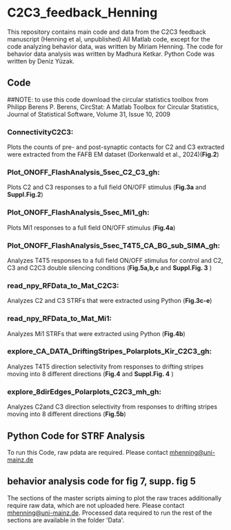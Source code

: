 # C2C3_feedback_Henning
This repository contains main code and data from the C2C3 feedback manuscript (Henning et al, unpublished)
All Matlab code, except for the code analyzing behavior data, was written by Miriam Henning. The code for behavior data analysis was written by Madhura Ketkar.
Python Code was written by Deniz Yüzak.


## Code 

##NOTE: to use this code download the circular statistics toolbox from Philipp Berens 
P. Berens, CircStat: A Matlab Toolbox for Circular Statistics, Journal of Statistical Software, Volume 31, Issue 10, 2009 

### ConnectivityC2C3:
Plots the counts of pre- and post-synaptic contacts for C2 and C3 extracted were extracted from the FAFB EM dataset (Dorkenwald et al., 2024)(**Fig.2**) 

### Plot_ONOFF_FlashAnalysis_5sec_C2_C3_gh:
Plots C2 and C3 responses to a full field ON/OFF stimulus (**Fig.3a** and **Suppl.Fig.2**)

### Plot_ONOFF_FlashAnalysis_5sec_Mi1_gh:
Plots Mi1 responses to a full field ON/OFF stimulus (**Fig.4a**)

### Plot_ONOFF_FlashAnalysis_5sec_T4T5_CA_BG_sub_SIMA_gh:
Analyzes T4T5 responses to a full field ON/OFF stimulus for control and C2, C3 and C2C3 double silencing conditions  (**Fig.5a,b,c** and **Suppl.Fig. 3** )

### read_npy_RFData_to_Mat_C2C3:
Analyzes C2 and C3 STRFs that were extracted using Python (**Fig.3c-e**)

### read_npy_RFData_to_Mat_Mi1:
Analyzes Mi1 STRFs that were extracted using Python (**Fig.4b**)

### explore_CA_DATA_DriftingStripes_Polarplots_Kir_C2C3_gh:
Analyzes T4T5 direction selectivity from responses to drifting stripes moving into 8 different directions (**Fig.4** and **Suppl.Fig. 4** )

### explore_8dirEdges_Polarplots_C2C3_mh_gh:
Analyzes C2and C3 direction selectivity from responses to drifting stripes moving into 8 different directions (**Fig.5b**)



## Python Code for STRF Analysis 
To run this Code, raw pdata are required. Please contact mhenning@uni-mainz.de

## behavior analysis code for fig 7, supp. fig 5
The sections of the master scripts aiming to plot the raw traces additionally require raw data, which are not uploaded here. Please contact mhenning@uni-mainz.de.
Processed data required to run the rest of the sections are available in the folder 'Data'.
